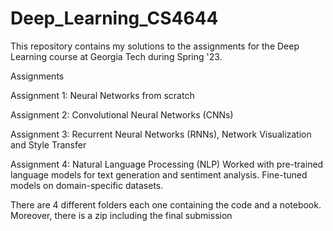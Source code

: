 # Deep_Learning_CS4644

This repository contains my solutions to the assignments for the Deep Learning course at Georgia Tech during Spring '23. 

Assignments

Assignment 1: Neural Networks from scratch

Assignment 2: Convolutional Neural Networks (CNNs)

Assignment 3: Recurrent Neural Networks (RNNs), Network Visualization and Style Transfer

Assignment 4: Natural Language Processing (NLP)
Worked with pre-trained language models for text generation and sentiment analysis.
Fine-tuned models on domain-specific datasets.

There are 4 different folders each one containing the code and a notebook. Moreover, there is a zip including the final submission
